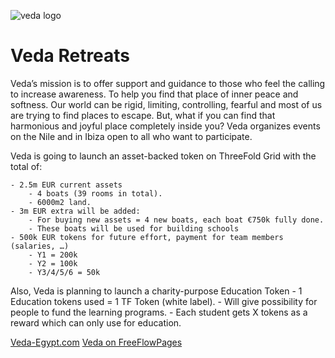 ![veda logo](veda_logo.jpg)


# Veda Retreats

Veda’s mission is to offer support and guidance to those who feel the calling to increase awareness. To help you find that place of inner peace and softness. Our world can be rigid, limiting, controlling, fearful and most of us are trying to find places to escape. But, what if you can find that harmonious and joyful place completely inside you? Veda organizes events on the Nile and in Ibiza open to all who want to participate.

Veda is going to launch an asset-backed token on ThreeFold Grid with the total of:

    - 2.5m EUR current assets
        - 4 boats (39 rooms in total).
        - 6000m2 land.
    - 3m EUR extra will be added:
        - For buying new assets = 4 new boats, each boat €750k fully done.
        - These boats will be used for building schools
    - 500k EUR tokens for future effort, payment for team members (salaries, …)
        - Y1 = 200k
        - Y2 = 100k
        - Y3/4/5/6 = 50k

Also, Veda is planning to launch a charity-purpose Education Token 
    - 1 Education tokens used = 1 TF Token (white label).
    - Will give possibility for people to fund the learning programs.
    - Each student gets X tokens as a reward which can only use for education. 

[Veda-Egypt.com](https://www.veda-egypt.com)
[Veda on FreeFlowPages](https://freeflowpages.com/s/veda/)